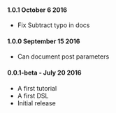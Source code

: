 #### 1.0.1 October 6 2016
* Fix Subtract typo in docs

#### 1.0.0 September 15 2016
* Can document post parameters

#### 0.0.1-beta - July 20 2016
* A first tutorial
* A first DSL
* Initial release
